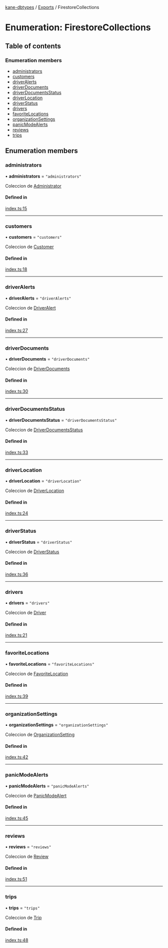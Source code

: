 [kane-dbtypes](../README.md) / [Exports](../modules.md) / FirestoreCollections

# Enumeration: FirestoreCollections

## Table of contents

### Enumeration members

- [administrators](FirestoreCollections.md#administrators)
- [customers](FirestoreCollections.md#customers)
- [driverAlerts](FirestoreCollections.md#driveralerts)
- [driverDocuments](FirestoreCollections.md#driverdocuments)
- [driverDocumentsStatus](FirestoreCollections.md#driverdocumentsstatus)
- [driverLocation](FirestoreCollections.md#driverlocation)
- [driverStatus](FirestoreCollections.md#driverstatus)
- [drivers](FirestoreCollections.md#drivers)
- [favoriteLocations](FirestoreCollections.md#favoritelocations)
- [organizationSettings](FirestoreCollections.md#organizationsettings)
- [panicModeAlerts](FirestoreCollections.md#panicmodealerts)
- [reviews](FirestoreCollections.md#reviews)
- [trips](FirestoreCollections.md#trips)

## Enumeration members

### administrators

• **administrators** = `"administrators"`

Coleccion de [Administrator](../interfaces/Administrator.md)

#### Defined in

[index.ts:15](https://github.com/gatitolabs/kane-dbtypes/blob/b301f64/index.ts#L15)

___

### customers

• **customers** = `"customers"`

Coleccion de [Customer](../interfaces/Customer.md)

#### Defined in

[index.ts:18](https://github.com/gatitolabs/kane-dbtypes/blob/b301f64/index.ts#L18)

___

### driverAlerts

• **driverAlerts** = `"driverAlerts"`

Coleccion de [DriverAlert](../interfaces/DriverAlert.md)

#### Defined in

[index.ts:27](https://github.com/gatitolabs/kane-dbtypes/blob/b301f64/index.ts#L27)

___

### driverDocuments

• **driverDocuments** = `"driverDocuments"`

Coleccion de [DriverDocuments](../interfaces/DriverDocuments.md)

#### Defined in

[index.ts:30](https://github.com/gatitolabs/kane-dbtypes/blob/b301f64/index.ts#L30)

___

### driverDocumentsStatus

• **driverDocumentsStatus** = `"driverDocumentsStatus"`

Coleccion de [DriverDocumentsStatus](../interfaces/DriverDocumentsStatus.md)

#### Defined in

[index.ts:33](https://github.com/gatitolabs/kane-dbtypes/blob/b301f64/index.ts#L33)

___

### driverLocation

• **driverLocation** = `"driverLocation"`

Coleccion de [DriverLocation](../interfaces/DriverLocation.md)

#### Defined in

[index.ts:24](https://github.com/gatitolabs/kane-dbtypes/blob/b301f64/index.ts#L24)

___

### driverStatus

• **driverStatus** = `"driverStatus"`

Coleccion de [DriverStatus](../interfaces/DriverStatus.md)

#### Defined in

[index.ts:36](https://github.com/gatitolabs/kane-dbtypes/blob/b301f64/index.ts#L36)

___

### drivers

• **drivers** = `"drivers"`

Coleccion de [Driver](../interfaces/Driver.md)

#### Defined in

[index.ts:21](https://github.com/gatitolabs/kane-dbtypes/blob/b301f64/index.ts#L21)

___

### favoriteLocations

• **favoriteLocations** = `"favoriteLocations"`

Coleccion de [FavoriteLocation](../interfaces/FavoriteLocation.md)

#### Defined in

[index.ts:39](https://github.com/gatitolabs/kane-dbtypes/blob/b301f64/index.ts#L39)

___

### organizationSettings

• **organizationSettings** = `"organizationSettings"`

Coleccion de [OrganizationSetting](../interfaces/OrganizationSetting.md)

#### Defined in

[index.ts:42](https://github.com/gatitolabs/kane-dbtypes/blob/b301f64/index.ts#L42)

___

### panicModeAlerts

• **panicModeAlerts** = `"panicModeAlerts"`

Coleccion de [PanicModeAlert](../interfaces/PanicModeAlert.md)

#### Defined in

[index.ts:45](https://github.com/gatitolabs/kane-dbtypes/blob/b301f64/index.ts#L45)

___

### reviews

• **reviews** = `"reviews"`

Coleccion de [Review](../interfaces/Review.md)

#### Defined in

[index.ts:51](https://github.com/gatitolabs/kane-dbtypes/blob/b301f64/index.ts#L51)

___

### trips

• **trips** = `"trips"`

Coleccion de [Trip](../interfaces/Trip.md)

#### Defined in

[index.ts:48](https://github.com/gatitolabs/kane-dbtypes/blob/b301f64/index.ts#L48)
